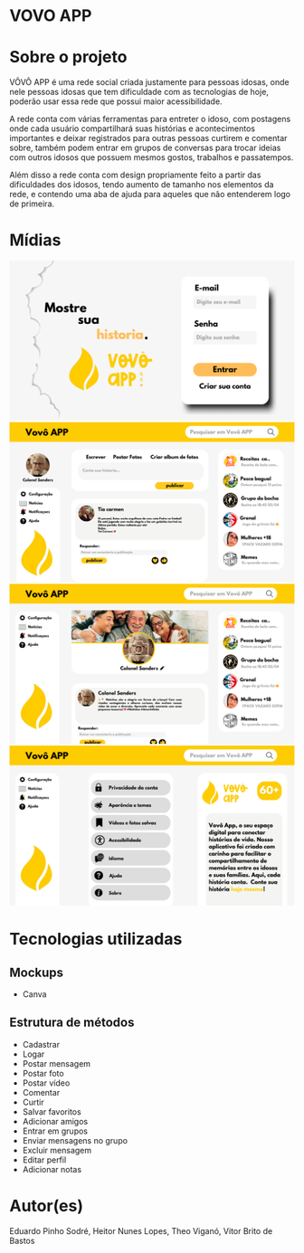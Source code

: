 # VOVO APP

# Sobre o projeto

VÔVÔ APP é uma rede social criada justamente para pessoas idosas, onde nele pessoas idosas que tem dificuldade com as tecnologias de hoje,
poderão usar essa rede que possui maior acessibilidade.

A rede conta com várias ferramentas para entreter o idoso, com postagens onde cada usuário compartilhará suas histórias e acontecimentos importantes
e deixar registrados para outras pessoas curtirem e comentar sobre, também podem entrar em grupos de conversas para trocar ideias com outros idosos que 
possuem mesmos gostos, trabalhos e passatempos.

Além disso a rede conta com design propriamente feito a partir das dificuldades dos idosos, tendo aumento de tamanho nos elementos da rede,
e contendo uma aba de ajuda para aqueles que não entenderem logo de primeira.

# Mídias

<img src= "1.png">
<img src= "2.png">
<img src= "3.png">
<img src= "4.png">

# Tecnologias utilizadas
## Mockups
- Canva

## Estrutura de métodos
- Cadastrar
- Logar
- Postar mensagem
- Postar foto
- Postar vídeo
- Comentar
- Curtir
- Salvar favoritos
- Adicionar amigos
- Entrar em grupos
- Enviar mensagens no grupo
- Excluir mensagem
- Editar perfil
- Adicionar notas

# Autor(es)

Eduardo Pinho Sodré, Heitor Nunes Lopes, Theo Viganó, Vitor Brito de Bastos
